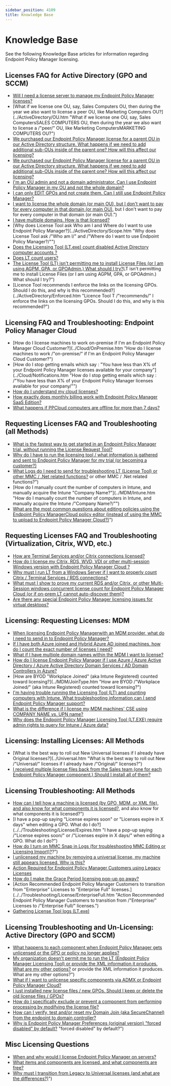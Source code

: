 ```yaml
---
sidebar_position: 4109
title: Knowledge Base
---
```


# Knowledge Base

See the following Knowledge Base articles for information regarding Endpoint Policy Manager licensing.

## Licenses FAQ for Active Directory (GPO and SCCM)

* [Will I need a license server to manage my Endpoint Policy Manager licenses?](../ActiveDirectory/Server "Will I need a license server to manage my Endpoint Policy Manager licenses?")
* [What if we license one OU, say, Sales Computers OU, then during the year we also want to license a peer OU, like Marketing Computers OU?](../ActiveDirectory/OU.htm "What if we license one OU, say, Sales ComputersSALES COMPUTERS OU, then during the year we also want to license a /"peer/" OU, like Marketing ComputersMARKETING COMPUTERS OU?")
* [We purchased our Endpoint Policy Manager license for a parent OU in our Active Directory structure. What happens if we need to add additional sub-OUs inside of the parent one? How will this affect our licensing?](../ActiveDirectory/OUSub "We purchased our Endpoint Policy Manager license for a parent OU in our Active Directory structure. What happens if weI need to add additional sub-OUs inside of the parent one? How will this affect our licensing?")
* [We purchased our Endpoint Policy Manager license for a parent OU in our Active Directory structure. What happens if we need to add additional sub-OUs inside of the parent one? How will this affect our licensing?](../ActiveDirectory/OUSub "We purchased our Endpoint Policy Manager license for a parent OU in our Active Directory structure. What happens if weI need to add additional sub-OUs inside of the parent one? How will this affect our licensing?")
* [I'm an OU admin and not a domain administrator. Can I use Endpoint Policy Manager in my OU and not the whole domain?](../ActiveDirectory/DomainOU "I'm an OU admin and not a domain administrator. Can I use Endpoint Policy Manager in my OU and not the whole domain?")
* [I can only EDIT GPOs and not create them. Can I still use Endpoint Policy Manager?](../ActiveDirectory/GPOEdit "I can only EDIT GPOs and not create them. Can I still use Endpoint Policy Manager?")
* [I want to license the whole domain (or main OU), but I don't want to pay for every computer in that domain (or main OU)](../ActiveDirectory/Domain), but I don't want to pay for every computer in that domain (or main OU).")
* [I have multiple domains. How is that licensed?](../ActiveDirectory/DomainMultiple "I have multiple domains. How is that licensed?")
* [Why does License Tool ask Who am I and Where do I want to use Endpoint Policy Manager?](../ActiveDirectory/Scope.htm "Why does License Tool ask /"Who am I/" and /"Where do I want to use Endpoint Policy Manager?/"")
* [Does the Licensing Tool (LT.exe) count disabled Active Directory computer accounts ?](../ActiveDirectory/DisabledComputer.htm "Does the Licensing Tool (LT.exe) count disabled Active Directory computer accounts ?")
* [Does LT count users?](../ActiveDirectory/Users)
* [The License Tool (LT) isn't permitting me to install License Files (or I am using AGPM, GPA, or GPOAdmin.) What should I try?](../ActiveDirectory/Wizard)LT isn't permitting me to install License Files (or I am using AGPM, GPA, or GPOAdmin.) What should I try?")
* [Licence Tool recommends I enforce the links on the licensing GPOs. Should I do this, and why is this recommended?](../ActiveDirectory/Enforced.htm "Licence Tool T /"recommends/" I enforce the links on the licensing GPOs. Should I do this, and why is this recommended?")

## Licensing FAQ and Troubleshooting: Endpoint Policy Manager Cloud

* [How do I license machines to work on-premise if I'm an Endpoint Policy Manager Cloud Customer?](../Cloud/OnPremise.htm "How do I license machines to work /"on-premise/" if I'm an Endpoint Policy Manager Cloud Customer?")
* [How do I stop getting emails which say : "You have less than X% of your Endpoint Policy Manager licenses available for your company"](../Cloud/Notifications.htm "How do I stop getting emails which say : /"You have less than X% of your Endpoint Policy Manager licenses available for your company/"")
* [How do I understand my cloud licenses?](../Cloud/LicenseStatus "How do I understand my cloud licenses?")
* [How exactly does monthly billing work with Endpoint Policy Manager SaaS Edition?](../Cloud/Billing "How exactly does monthly billing work with Endpoint Policy Manager SaaS Edition work?")
* [What happens if PPCloud computers are offline for more than 7 days?](../Cloud/Reclaimed "What happens if PPCloud computers are offline for more than 7 days?")

## Requesting Licenses FAQ and Troubleshooting (all Methods)

* [What is the fastest way to get started in an Endpoint Policy Manager trial, without running the License Request Tool?](../Trial "How can I get started in an Endpoint Policy Manager trial fastest, without running the License Request Tool?")
* [Why do I have to run the licensing tool / what information is gathered and sent to Endpoint Policy Manager for my trial (or becoming a customer?)](../Tool.htm "Why do I have to run the licensing tool / what information is gathered and sent to Endpoint Policy Manager for my trial (or becoming a customer?)")
* [What Logs do I need to send for troubleshooting LT (License Tool) or other MMC / .Net related functions?](../../Troubleshooting/License/Logs) or other MMC / .Net related functions?")
* [How do I manually count the number of computers in Intune, and manually acquire the Intune "Company Name?"](../MDM/Intune.htm "How do I manually count the number of computers in Intune, and manually acquire the Intune /"Company Name?/"")
* [What are the most common questions about editing policies using the Endpoint Policy ManagerCloud policy editor (instead of using the MMC to upload to Endpoint Policy Manager Cloud?)](../../Cloud/Policy/Edit)")

## Requesting Licenses FAQ and Troubleshooting (Virtualization, Citrix, WVD, etc.)

* [How are Terminal Services and/or Citrix connections licensed?](../Virtualization/TerminalServices "How are Terminal Services and/or Citrix connections licensed?")
* [How do I license my Citrix, RDS, WVD, VDI or other multi-session Windows version with Endpoint Policy Manager Cloud ?](../Virtualization/Multisession "How do I license my Citrix, RDS, WVD, VDI or other multi-session Windows version with Endpoint Policy Manager Cloud ?")
* [Why must I run LT from a Windows Server if I want to properly count Citrix / Terminal Services / RDS connections?](../Virtualization/Tool "Why must I run LT from a Windows Server if I want to properly count Citrix / Terminal Services / RDS connections?")
* [What must I show to prove my current RDS and/or Citrix, or other Multi-Session windows concurrent license count for Endpoint Policy Manager Cloud (or if on-prem LT cannot auto-discover them)?](../Virtualization/Count.htm "What must I show to prove my current RDS and/or Citrix or other Multi-Session windows concurrent license count for Endpoint Policy Manager Cloud (or if on-prem LT cannot auto-discover them)?")
* [Are there any special Endpoint Policy Manager licensing issues for virtual desktops?](../Virtualization/Desktops "Are there any special Endpoint Policy Manager licensing issues for virtual desktops?")

## Licensing: Requesting Licenses: MDM

* [When licensing Endpoint Policy Managerwith an MDM provider, what do I need to send in to Endpoint Policy Manager?](../MDM/Setup "When licensing Endpoint Policy Manager with an MDM provider, what do I need to send in to Endpoint Policy Manager?")
* [If I have both Azure joined and Hybrid Azure AD joined machines, how do I count the exact number of licenses I need?](../MDM/EntraID "If I have both Azure joined and Hybrid Azure AD joined machines, how do I count the exact number of licenses I need?")
* [What if I have multiple domain names within the MDM I want to license?](../MDM/DomainMultiple "What if I have multiple domain names within the my MDM I want to license?")
* [How do I license Endpoint Policy Manager if I use Azure / Azure Active Directory / Azure Active Directory Domain Services / AD Domain Controllers in Azure?](../MDM/Hybrid "How do I license Endpoint Policy Manager if I use Azure / Azure Active Directory / Azure Active Directory Domain Services / AD Domain Controllers in Azure?")
* [How are BYOD "Workplace Joined" (aka Intune Registered) counted toward licensing?](../MDM/JoinType.htm "How are BYOD /"Workplace Joined/" (aka Intune Registered) counted toward licensing?")
* [I'm having trouble running the Licensing Tool (LT) and counting computers with Intune. What troubleshooting information can I send Endpoint Policy Manager support?](../MDM/Tool)
* [What is the difference if I license my MDM machines' CSE using COMPANY NAME vs. UPN name?](../MDM/Name "What is the difference if I license my MDM machines' CSE using COMPANY NAME vs. UPN name?")
* [Why does the Endpoint Policy Manager Licensing Tool (LT.EXE) require admin rights to query for Intune / Azure data?](../MDM/AdminRights.htm "Why does the Endpoint Policy Manager Licensing Tool (LT.EXE) require admin rights to query for Intune / Azure data?")

## Licensing: Installing Licenses: All Methods

* [What is the best way to roll out New Universal licenses if I already have Original licenses?](../Universal.htm "What is the best way to roll out New /"Universal/" licenses if I already have /"Original/" licenses?")
* [I received multiple license files back from the Sales team (one for each Endpoint Policy Manager component.) Should I install all of them?](../FileMultiple.htm "I received multiple license files back from the Sales team (one for each Endpoint Policy Manager component.) Should I install all of them?")

## Licensing Troubleshooting: All Methods

* [How can I tell how a machine is licensed (by GPO, MDM, or XML file), and also know for what components it is licensed?](../../Troubleshooting/License/Components), and also know for what components it is licensed?")
* [I have a pop-up saying "License expires soon" or "Licenses expire in X days" when editing a GPO. What do I do?](../../Troubleshooting/License/Expires.htm "I have a pop-up saying /"License expires soon/" or /"Licenses expire in X days/" when editing a GPO. What do I do?")
* [How do I turn on MMC Snap in Logs (for troubleshooting MMC Editing or Licensing Import)?](../../Troubleshooting/License/MMCSnapinLogs)?")
* [I unlicensed my machine by removing a universal license, my machine still appears licensed. Why is this?](../../Troubleshooting/License/Universal "I unlicensed my machine by removing a universal license, my machine still appears licensed. Why is this?")
* [Action Required for Endpoint Policy Manager Customers using Legacy Licenses](../../Troubleshooting/License/Legacy "Action Required for Endpoint Policy Manager Customers using Legacy Licenses")
* [How do I make the Grace Period licensing pop-up go away?](../../Troubleshooting/License/GracePeriod "How do I make the Grace Period licensing pop-up go away?")
* [Action Recommended Endpoint Policy Manager Customers to transition from "Enterprise" Licenses to "Enterprise Full" licenses.](../../Troubleshooting/License/EnterpriseFull.htm "Action Recommended Endpoint Policy Manager Customers to transition from /"Enterprise/" Licenses to /"Enterprise Full/" licenses.")
* [Gathering License Tool logs (LT.exe)](../../Troubleshooting/License/ToolLogs.htm "Gathering License Tool logs (LT.exe)")

## Licensing Troubleshooting and Un-Licensing: Active Directory (GPO and SCCM)

* [What happens to each component when Endpoint Policy Manager gets unlicensed or the GPO or policy no longer applies?](../Unlicense/Components "What happens to each component when Endpoint Policy Manager gets unlicensed or the GPO or policy no longer applies?")
* [My organization doesn't permit me to run the LT (Endpoint Policy Manager Licensing Tool) or provide the XML information it produces. What are my other options?](../Unlicense/Options) or provide the XML information it produces. What are my other options?")
* [What if I want to unlicense specific components via ADMX or Endpoint Policy Manager Cloud?](../Unlicense/ComponentsCloud "What if I want to unlicense specific components via ADMX or Endpoint Policy Manager Cloud?")
* [I just installed new license files / new GPOs. Should I keep or delete the old license files / GPOs?](../Unlicense/FileOld "I just installed new license files / new GPOs. Should I keep or delete the old license files / GPOs?")
* [How do I specifically exclude or prevent a component from performing processing by modifying the license file?](../Unlicense/ComponentsExclude "How do I specifically exclude or prevent a component from performing processing by modifying the license file?")
* [How can I verify, test and/or reset my Domain Join (aka SecureChannel) from the endpoint to domain controller?](../Unlicense/Reset.htm "How can I verify, test and/or reset my Domain Join (aka SecureChannel) from the endpoint to domain controller?")
* [Why is Endpoint Policy Manager Preferences (original version) "forced disabled" by default?](../Unlicense/ForcedDisabled) \"forced disabled\" by default?")

## Misc Licensing Questions

* [When and why would I license Endpoint Policy Manager on servers?](../WhenWhy "When and why would I license Endpoint Policy Manager on servers?")
* [What items and components are licensed, and what components are free?](../Components "What items and components are licensed, and what components are free?")
* [Why must I transition from Legacy to Universal licenses (and what are the differences?)](../Transition)")